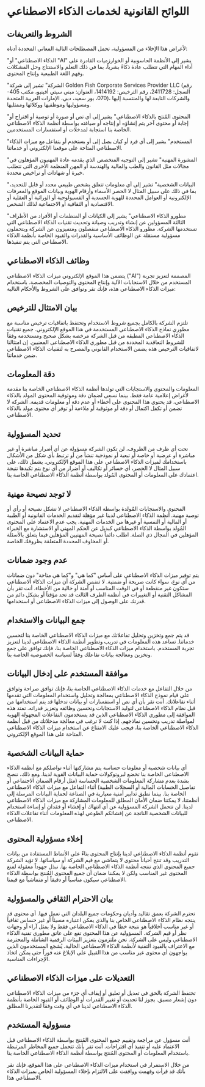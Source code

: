 # اللوائح القانونية لخدمات الذكاء الاصطناعي

## الشروط والتعريفات

لأغراض هذا الإخلاء من المسؤولية، تحمل المصطلحات التالية المعاني المحددة أدناه:

"الذكاء الاصطناعي" أو "AI" يشير إلى الأنظمة الحاسوبية أو الخوارزميات القادرة على أداء المهام التي تتطلب عادة ذكاءً بشرياً، بما في ذلك التعلم والاستنتاج وحل المشكلات وفهم اللغة الطبيعية وإنتاج المحتوى.

"الشركة" تشير إلى شركة Golden Fish Corporate Services Provider LLC (رقم السجل: 2411728، رقم الترخيص: 1414192، العنوان: مبنى سيتي أفينيو، مكتب 405-070، بور سعيد، دبي، الإمارات العربية المتحدة)، والشركات التابعة لها والمنتسبة إليها ومسؤوليها وموظفيها ووكلائها وممثليها.

"المحتوى المُنتج بالذكاء الاصطناعي" يشير إلى أي نص أو صورة أو توصية أو اقتراح أو إجابة أو محتوى آخر يتم إنشاؤه أو إنتاجه أو صياغته بواسطة أنظمة الذكاء الاصطناعي الخاصة بنا استجابة لمدخلات أو استفسارات المستخدمين.

"المستخدم" يشير إلى أي فرد أو كيان يصل إلى أو يستخدم أو يتفاعل مع ميزات الذكاء الاصطناعي المتاحة على موقعنا الإلكتروني أو خدماتنا.

"المشورة المهنية" تشير إلى التوجيه المتخصص الذي يقدمه عادة المهنيون المؤهلون في مجالات مثل القانون والطب والمالية والهندسة أو المهن المنظمة الأخرى التي تتطلب خبرة أو شهادات أو تراخيص محددة.

"البيانات الشخصية" تشير إلى أي معلومات تتعلق بشخص طبيعي محدد أو قابل للتحديد، بما في ذلك على سبيل المثال لا الحصر الأسماء وأرقام الهوية وبيانات الموقع والمعرفات الإلكترونية أو العوامل المحددة للهوية الجسدية أو الفسيولوجية أو الوراثية أو العقلية أو الاقتصادية أو الثقافية أو الاجتماعية لذلك الشخص.

"مطورو الذكاء الاصطناعي" يشير إلى الكيانات أو المنظمات أو الأفراد من الأطراف الثالثة المسؤولين عن إنشاء وتدريب وصيانة وتحديث تقنيات الذكاء الاصطناعي التي تستخدمها الشركة. مطورو الذكاء الاصطناعي منفصلون ومتميزون عن الشركة ويتحملون مسؤولية مستقلة عن الوظائف الأساسية والقدرات والقيود الخاصة بأنظمة الذكاء الاصطناعي التي يتم تنفيذها.

## وظائف الذكاء الاصطناعي

يتضمن هذا الموقع الإلكتروني ميزات الذكاء الاصطناعي ("AI") المصممة لتعزيز تجربة المستخدم من خلال الاستجابات الآلية وإنتاج المحتوى والتوصيات المخصصة. باستخدام ميزات الذكاء الاصطناعي هذه، فإنك تقر وتوافق على الشروط والأحكام التالية:

## بيان الامتثال للترخيص

تلتزم الشركة بالكامل بجميع شروط الاستخدام وتحتفظ باتفاقيات ترخيص مناسبة مع مطوري نماذج الذكاء الاصطناعي المستخدمة في هذا الموقع الإلكتروني. جميع تقنيات الذكاء الاصطناعي المطبقة من قبل الشركة مرخصة بشكل صحيح ومستخدمة وفقاً للشروط التعاقدية المحددة من قبل مطوري الذكاء الاصطناعي المعنيين. إن امتثالنا لاتفاقيات الترخيص هذه يضمن الاستخدام القانوني والمصرح به لتقنيات الذكاء الاصطناعي ضمن خدماتنا.

## دقة المعلومات

المعلومات والمحتوى والاستجابات التي تولدها أنظمة الذكاء الاصطناعي الخاصة بنا مقدمة لأغراض إعلامية عامة فقط. بينما نسعى لضمان دقة وموثوقية المحتوى المولد بالذكاء الاصطناعي، قد يحتوي هذا المحتوى على أخطاء أو عدم دقة أو معلومات قديمة. الشركة لا تضمن أو تكفل اكتمال أو دقة أو موثوقية أو ملاءمة أو توفر أي محتوى مولد بالذكاء الاصطناعي.

## تحديد المسؤولية

تحت أي ظرف من الظروف، لن تكون الشركة مسؤولة عن أي أضرار مباشرة أو غير مباشرة أو عرضية أو خاصة أو تبعية أو نموذجية تنشأ من أو ترتبط بأي شكل من الأشكال باستخدامك لميزات الذكاء الاصطناعي على هذا الموقع الإلكتروني. يشمل ذلك، على سبيل المثال لا الحصر، أي خسائر أو تكاليف أو أضرار من أي نوع يتم تكبدها نتيجة اعتمادك على المعلومات أو المحتوى المُولد بواسطة أنظمة الذكاء الاصطناعي الخاصة بنا.

## لا توجد نصيحة مهنية

المحتوى والاستجابات المُولدة بواسطة الذكاء الاصطناعي لا تشكل نصيحة أو رأي أو توصية مهنية. أنظمة الذكاء الاصطناعي لدينا غير مؤهلة لتقديم الخدمات القانونية أو الطبية أو المالية أو النفسية أو غيرها من الخدمات المهنية. يجب عدم الاعتماد على المحتوى المُولد بواسطة الذكاء الاصطناعي كبديل عن الحكم المهني أو الاستشارة مع الخبراء المؤهلين في المجال ذي الصلة. اطلب دائماً نصيحة المهنيين المؤهلين فيما يتعلق بالأسئلة أو المخاوف المحددة المتعلقة بظروفك الخاصة.

## عدم وجود ضمانات

يتم توفير ميزات الذكاء الاصطناعي على أساس "كما هي" و"كما هي متاحة" دون ضمانات من أي نوع، سواء كانت صريحة أو ضمنية. لا تضمن الشركة أن ميزات الذكاء الاصطناعي ستكون غير منقطعة أو في الوقت المناسب أو آمنة أو خالية من الأخطاء. أنت تقر بأن المشاكل التقنية أو التغييرات في أنظمة الطرف الثالث قد تحد مؤقتاً أو بشكل دائم من قدرتك على الوصول إلى ميزات الذكاء الاصطناعي أو استخدامها.

## جمع البيانات والاستخدام

قد يتم جمع وتخزين وتحليل تفاعلاتك مع ميزات الذكاء الاصطناعي الخاصة بنا لتحسين خدماتنا. تساعد هذه المعلومات في تدريب وتطوير أنظمة الذكاء الاصطناعي لدينا لتعزيز تجربة المستخدم. باستخدام ميزات الذكاء الاصطناعي الخاصة بنا، فإنك توافق على جمع وتخزين ومعالجة بيانات تفاعلك وفقاً لسياسة الخصوصية الخاصة بنا.

## موافقة المستخدم على إدخال البيانات

من خلال التفاعل مع خدمات الذكاء الاصطناعي الخاصة بنا، فإنك توافق صراحة وتوافق على قيام نموذج الذكاء الاصطناعي بمعالجة وتحليل واستخدام المعلومات التي تقدمها أثناء تفاعلاتك. أنت تقر بأن أي نص أو استفسارات أو بيانات تدخلها قد يتم استخدامها من قبل نظام الذكاء الاصطناعي لتوليد الاستجابات وتحسين وظائفه وتعزيز قدراته. تمتد هذه الموافقة إلى مطوري الذكاء الاصطناعي الذين قد يستخدمون التفاعلات المجهولة الهوية لمواصلة تدريب وتحسين نماذجهم. إذا كنت لا ترغب في معالجة مدخلاتك من قبل أنظمة الذكاء الاصطناعي الخاصة بنا، فيجب عليك الامتناع عن استخدام ميزات الذكاء الاصطناعي المتاحة على هذا الموقع الإلكتروني.

## حماية البيانات الشخصية

أي بيانات شخصية أو معلومات حساسة يتم مشاركتها أثناء تواصلكم مع أنظمة الذكاء الاصطناعي الخاصة بنا تخضع لبروتوكولات حماية البيانات القوية لدينا. ومع ذلك، ننصح بشدة بعدم مشاركة المعلومات الشخصية الحساسة (مثل أرقام الضمان الاجتماعي أو تفاصيل الحسابات المالية أو السجلات الطبية) أثناء التفاعل مع ميزات الذكاء الاصطناعي الخاصة بنا. بينما نطبق تدابير أمنية معيارية في الصناعة لحماية البيانات المرسلة إلى أنظمتنا، لا يمكننا ضمان الأمان المطلق للمعلومات المشاركة مع ميزات الذكاء الاصطناعي لدينا. لن تتحمل الشركة المسؤولية عن أي انتهاك أو إفشاء أو فقدان أو إساءة استخدام للبيانات الشخصية الناتجة عن إفشائكم الطوعي لهذه المعلومات أثناء تفاعلات الذكاء الاصطناعي.

## إخلاء مسؤولية المحتوى

تقوم أنظمة الذكاء الاصطناعي لدينا بإنتاج المحتوى بناءً على الأنماط المستفادة من بيانات التدريب وقد تنتج أحياناً محتوى لا يتماشى مع قيم الشركة أو سياساتها. لا تؤيد الشركة جميع المحتوى الذي تنتجه أنظمة الذكاء الاصطناعي الخاصة بها. نبذل جهوداً معقولة لمنع المحتوى غير المناسب ولكن لا يمكننا ضمان أن جميع المحتوى المُنتج بواسطة الذكاء الاصطناعي سيكون مناسباً أو دقيقاً أو متماشياً مع قيمنا.

## بيان الاحترام الثقافي والمسؤولية

تحترم الشركة بعمق تقاليد وأديان وحكومات جميع البلدان التي نعمل فيها. أي محتوى قد ينتجه نظام الذكاء الاصطناعي الخاص بنا والذي يمكن اعتباره مسيئاً أو غير حساس ثقافياً أو غير مناسب أخلاقياً هو نتيجة خطأ في الذكاء الاصطناعي فقط ولا يمثل آراء أو وجهات نظر أو قيم الشركة. المسؤولية عن هذا المحتوى تقع على عاتق مطوري تقنية الذكاء الاصطناعي وليس على الشركة. نحن ملتزمون بتعزيز البيئات الرقمية الشاملة والمحترمة مع الاعتراف بالقيود التقنية لأنظمة الذكاء الاصطناعي الحالية. يُشجع المستخدمون الذين يواجهون أي محتوى غير مناسب من هذا القبيل على الإبلاغ عنه فوراً حتى يمكن اتخاذ الإجراءات المناسبة.

## التعديلات على ميزات الذكاء الاصطناعي

تحتفظ الشركة بالحق في تعديل أو تعليق أو إيقاف أي جزء من ميزات الذكاء الاصطناعي دون إشعار مسبق. يجوز لنا تحديث أو تغيير القدرات أو الوظائف أو القيود الخاصة بأنظمة الذكاء الاصطناعي لدينا في أي وقت وفقاً لتقديرنا المطلق.

## مسؤولية المستخدم

أنت مسؤول عن مراجعة وتقييم جميع المحتوى المُنتج بواسطة الذكاء الاصطناعي قبل الاعتماد عليه أو تنفيذ أي اقتراحات. أنت تقر بأنك تتحمل جميع المخاطر المرتبطة باستخدام المعلومات أو المحتوى المُنتج بواسطة أنظمة الذكاء الاصطناعي الخاصة بنا.

من خلال الاستمرار في استخدام ميزات الذكاء الاصطناعي على هذا الموقع، فإنك تقر بأنك قد قرأت وفهمت ووافقت على الالتزام بإخلاء المسؤولية الخاص بميزات الذكاء الاصطناعي هذا.